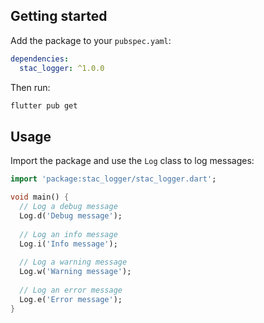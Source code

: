 ## Getting started

Add the package to your `pubspec.yaml`:

```yaml
dependencies:
  stac_logger: ^1.0.0
```

Then run:

```bash
flutter pub get
```

## Usage

Import the package and use the `Log` class to log messages:

```dart
import 'package:stac_logger/stac_logger.dart';

void main() {
  // Log a debug message
  Log.d('Debug message');
  
  // Log an info message
  Log.i('Info message');
  
  // Log a warning message
  Log.w('Warning message');
  
  // Log an error message
  Log.e('Error message');
}
```

